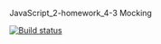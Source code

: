 JavaScript_2-homework_4-3 Mocking

[![Build status](https://ci.appveyor.com/api/projects/status/5or3fg897rf437h6?svg=true)](https://ci.appveyor.com/project/AleksandrPetrov89/javascript-2-homework-4-3)
